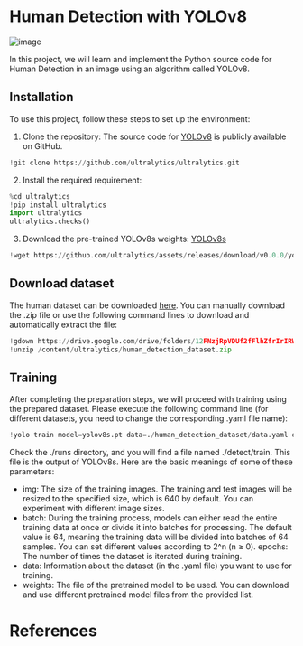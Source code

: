 # Human Detection with YOLOv8
![image](https://github.com/Buitruongvi/YOLOv8/assets/49474873/f1c4f5ea-fc69-4619-bc84-f9354a03422b)

In this project, we will learn and implement the Python source code for Human Detection in an image using an algorithm called YOLOv8.

## Installation

To use this project, follow these steps to set up the environment:

1. Clone the repository: The source code for [YOLOv8](https://github.com/ultralytics/ultralytics) is publicly available on GitHub. 
```python
!git clone https://github.com/ultralytics/ultralytics.git
```
2. Install the required requirement:
```python
%cd ultralytics
!pip install ultralytics
import ultralytics
ultralytics.checks()
```
3. Download the pre-trained YOLOv8s weights: [YOLOv8s](https://github.com/ultralytics/assets/releases/download/v0.0.0/yolov8s.pt)
```python
!wget https://github.com/ultralytics/assets/releases/download/v0.0.0/yolov8s.pt
```
## Download dataset

The human dataset can be downloaded [here](https://drive.google.com/drive/folders/12FNzjRpVDUf2fFlhZfrIrIRWfseLg6fM?usp=share_link). You can manually download the .zip file or use the following command lines to download and automatically extract the file:
```python
!gdown https://drive.google.com/drive/folders/12FNzjRpVDUf2fFlhZfrIrIRWfseLg6fM?usp=share_link
!unzip /content/ultralytics/human_detection_dataset.zip
```
## Training

After completing the preparation steps, we will proceed with training using the prepared dataset. Please execute the following command line (for different datasets, you need to change the corresponding .yaml file name):
```python
!yolo train model=yolov8s.pt data=./human_detection_dataset/data.yaml epochs=20 imgsz=640
```
Check the ./runs directory, and you will find a file named ./detect/train. This file is the output of YOLOv8s.
Here are the basic meanings of some of these parameters:
- img: The size of the training images. The training and test images will be resized to the specified size, which is 640 by default. You can experiment with different image sizes.
- batch: During the training process, models can either read the entire training data at once or divide it into batches for processing. The default value is 64, meaning the training data will be divided into batches of 64 samples. You can set different values according to 2^n (n ≥ 0).
epochs: The number of times the dataset is iterated during training.
- data: Information about the dataset (in the .yaml file) you want to use for training.
- weights: The file of the pretrained model to be used. You can download and use different pretrained model files from the provided list.

# References
